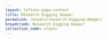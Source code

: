 ```yaml
---
layout: leftnav-page-content
title: Research Digging Deeper
permalink: /elearn/research-digging-deeper/
breadcrumb: Research Digging Deeper
collection_name: elearn
---
```

